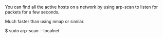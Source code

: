 You can find all the active hosts on a network by using arp-scan to listen for packets for a few seconds.

Much faster than using nmap or similar.

$ sudo arp-scan --localnet
